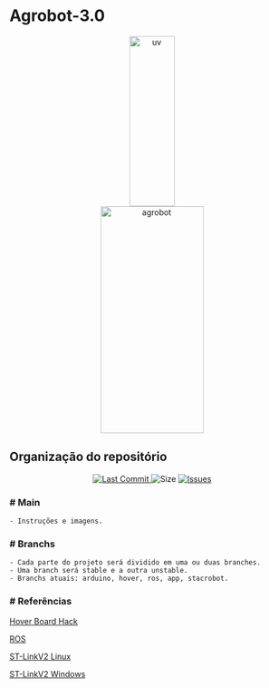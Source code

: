 # Agrobot-3.0

<p align="middle" float="left">
  <img title="uv" src="https://github.com/CaioslppUO/Agrobot-3.0/blob/main/img/uv.gif" width="40%" height="300px" />
  <img title="agrobot" src="https://github.com/CaioslppUO/Agrobot-3.0/blob/main/img/agrobot.gif" width="60%" height="400px" /> 
</p>



## Organização do repositório

<p align="center">
  <a href="https://github.com/CaioslppUO/Agrobot-3.0/commits/master">
    <img alt="Last Commit" src="https://img.shields.io/github/last-commit/CaioslppUO/Agrobot-3.0">
  </a>
  
  <img alt="Size" src="https://img.shields.io/github/repo-size/CaioslppUO/Agrobot-3.0">
  
  <a href="https://github.com/CaioslppUO/Agrobot-3.0/issues">
    <img alt="Issues" src="https://img.shields.io/github/issues/CaioslppUO/Agrobot-3.0">
  </a>
</p>

### # Main

    - Instruções e imagens.

### # Branchs

    - Cada parte do projeto será dividido em uma ou duas branches.
    - Uma branch será stable e a outra unstable.
    - Branchs atuais: arduino, hover, ros, app, stacrobot.

### # Referências

[Hover Board Hack](https://github.com/NiklasFauth/hoverboard-firmware-hack)

[ROS](https://www.ros.org/)

[ST-LinkV2 Linux](https://github.com/texane/stlink)

[ST-LinkV2 Windows](https://www.st.com/en/development-tools/stsw-link004.html)